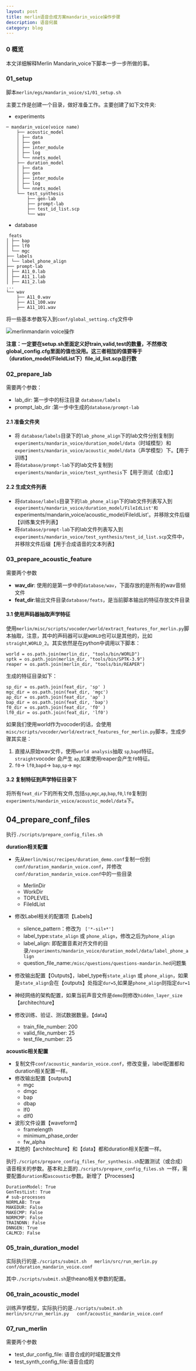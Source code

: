 ```yaml
---
layout: post
title: merlin语音合成方案mandarin_voice操作步骤
description: 语音何晨
category: blog
---
```


### 0 概览
本文详细解释Merlin Mandarin_voice下脚本一步一步所做的事。

### 01_setup
脚本`merlin/egs/mandarin_voice/s1/01_setup.sh`

主要工作是创建一个目录，做好准备工作。主要创建了如下文件夹:

+ experiments
```
─ mandarin_voice(voice name)
    ├── acoustic_model
    │ ├── data
    │ ├── gen
    │ ├── inter_module
    │ ├── log
    │ └── nnets_model
    ├── duration_model
    │ ├── data
    │ ├── gen
    │ ├── inter_module
    │ ├── log
    │ └── nnets_model
    └── test_synthesis
        ├── gen-lab
        ├── prompt-lab
        ├── test_id_list.scp
        └── wav
```
+ database
```
 feats
│ ├── bap
│ ├── lf0
│ └── mgc
├── labels
│ └── label_phone_align
├── prompt-lab
│ ├── A11_0.lab
│ ├── A11_1.lab
│ ├── A11_2.lab
...
└── wav
    ├── A11_0.wav
    ├── A11_100.wav
    ├── A11_101.wav

```

将一些基本参数写入到`conf/global_setting.cfg`文件中


![merlinmandarin voice操作](/images/blog/merlin_mandarin_voice_op1.jpg)


**注意：一定要在setup.sh里面定义好train,valid,test的数量，不然修改global_config.cfg里面的值也没用。这三者相加的值要等于（duration_model/FileIdList下）file_id_list.scp总行数**
### 02_prepare_lab

需要两个参数：
+ lab_dir: 第一步中的标注目录 `database/labels`
+ prompt_lab_dir :第一步中生成的`database/prompt-lab`

#### 2.1 准备文件夹

+ 将 `database/labels`目录下的`lab_phone_align`下的lab文件分别复制到`experiments/mandarin_voice/duration_model/data`（时域模型）和`experiments/mandarin_voice/acoustic_model/data`（声学模型）下。【用于训练】
+ 将`database/prompt-lab`下的lab文件复制到`experiments/mandarin_voice/test_synthesis`下【用于测试（合成）】

#### 2.2 生成文件列表

+ 将`database/labels`目录下的`lab_phone_align`下的lab文件列表写入到`experiments/mandarin_voice/duration_model/FileIdList'和`experiments/mandarin_voice/acoustic_model/FileIdList'。并移除文件后缀【训练集文件列表】
+  将`database/prompt-lab`下的lab文件列表写入到`experiments/mandarin_voice/test_synthesis/test_id_list.scp`文件中，并移除文件后缀【用于合成语音的文本列表】

###  03_prepare_acoustic_feature

需要两个参数

+ **wav_dir**: 使用的是第一步中的`database/wav`，下面存放的是所有的wav音频文件
+ **feat_dir**:输出文件目录`database/feats`，是当前脚本输出的特征存放文件目录
#### 3.1 使用声码器抽取声学特征

使用`merlin/misc/scripts/vocoder/world/extract_features_for_merlin.py`脚本抽取，注意，其中的声码器可以是`WORLD`也可以是其他的，比如`straight`,`WORLD_2`。其实依然是在python中调用以下脚本：
```
world = os.path.join(merlin_dir, "tools/bin/WORLD")
sptk = os.path.join(merlin_dir, "tools/bin/SPTK-3.9")
reaper = os.path.join(merlin_dir, "tools/bin/REAPER")
```
生成的特征目录如下：
```
sp_dir = os.path.join(feat_dir, 'sp' )
mgc_dir = os.path.join(feat_dir, 'mgc')
ap_dir = os.path.join(feat_dir, 'ap' )
bap_dir = os.path.join(feat_dir, 'bap')
f0_dir = os.path.join(feat_dir, 'f0' )
lf0_dir = os.path.join(feat_dir, 'lf0')
```
如果我们使用world作为vocoder的话，会使用`misc/scripts/vocoder/world/extract_features_for_merlin.py`脚本，生成步骤其实是：
1. 直接从原始wav文件，使用`world analysis`抽取 `sp`,`bapd`特征。`straight`vocoder 会产生 `ap`,如果使用reaper会产生`f0`特征。
2. `f0`$\rightarrow$ `lf0`,`bapd`$\rightarrow$ `bap`,`sp`$\rightarrow$ `mgc`


#### 3.2 复制特征到声学特征目录下

将所有`feat_dir`下的所有文件,包括`sp`,`mgc`,`ap`,`bap`,`f0`,`lf0`复制到`experiments/mandarin_voice/acoustic_model/data`下。

## 04_prepare_conf_files

执行`./scripts/prepare_config_files.sh `

**duration相关配置**
+ 先从`merlin/misc/recipes/duration_demo.conf`复制一份到`conf/duration_mandarin_voice.conf`，并修改`conf/duration_mandarin_voice.conf`中的一些目录
  - MerlinDir
  - WorkDir
  - TOPLEVEL
  - FileIdList

+ 修改Label相关的配置项【Labels】
  - silence_pattern：修改为 ` ['*-sil+*']`
  - label_type:`state_align` 或 `phone_align`，修改之后为`phone_align`
  - label_align: 即配置音素对齐文件的目录`/experiments/mandarin_voice/duration_model/data/label_phone_align`
  - question_file_name:`/misc/questions/questions-mandarin.hed`问题集

+ 修改输出配置【Outputs】，label_type有`state_align` 或 `phone_align`，如果是`state_align`会在【outputs】处指定`dur=5`,如果是`phone_align`则指定`dur=1`
+ 神经网络的架构配置，如果当前声音文件是`demo`则修改`hidden_layer_size` 【architechture】
+ 修改训练、验证、测试数据数量。【data】
  - train_file_number: 200
  - valid_file_number: 25
  - test_file_number: 25

**acoustic相关配置**
+ 复制文件`conf/acoustic_mandarin_voice.conf`，修改变量，label配置都和duration相关配置一样。
+ 修改输出配置【outputs】
  - mgc
  - dmgc
  - bap
  - dbap
  - lf0
  - dlf0
+ 波形文件设置【waveform】
  - framelength
  - minimum_phase_order
  - fw_alpha
+ 其他的【architechture】和【data】都和duration相关配置一样。

执行`./scripts/prepare_config_files_for_synthesis.sh`配置测试（或合成）语音相关的参数。基本和上面的`./scripts/prepare_config_files.sh `一样，需要配置`duration`和`ascoustic`参数。新增了【Processes】

```
DurationModel: True
GenTestList: True
# sub-processes
NORMLAB: True
MAKEDUR: False
MAKECMP: False
NORMCMP: False
TRAINDNN: False
DNNGEN: True
CALMCD: False
```

### 05_train_duration_model

实际执行的是`./scripts/submit.sh   merlin/src/run_merlin.py   conf/duration_mandarin_voice.conf`

其中`./scripts/submit.sh`是theano相关参数的配置。

### 06_train_acoustic_model

训练声学模型，实际执行的是`./scripts/submit.sh   merlin/src/run_merlin.py   conf/acoustic_mandarin_voice.conf`


### 07_run_merlin

需要两个参数
+ test_dur_config_file: 语音合成的时域配置文件
+ test_synth_config_file:语音合成的


